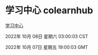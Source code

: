 # 学习中心 colearnhub
[学习中心](http://27.19.33.125:56308/colearnhub/)

2022年 10月 08日 星期六 03:00:03 CST

2022年 10月 07日 星期五 19:00:03 GMT
